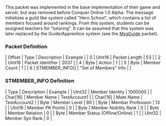 This packet was implemented in the base implementation of their game and server, but was removed before Conquer Online 1.0 Alpha. The message initializes a guild like system called "Hero School", which contains a list of members focused around rankings. From this system, students can be assigned teachers for "tutoring". It can be assumed that this system was later replaced by the Guide/Apprentice system (see the [MsgGuide](Packets/MsgGuide) packet). 

### Packet Definition

| Offset | Type | Description | Example |
| 0 | UInt16 | Packet Length | 53 |
| 2 | UInt16 | Packet Identifier | 2037 |
| 4 | Byte | Action | 1 |
| 5 | Byte | Member Count | 1 |
| 6 | STMEMBER_INFO[] | "Set of Members" Info |  |

### STMEMBER_INFO Definition

| Type | Description | Example |
| UInt32 | Member Identity | 1000000 |
| Char[16] | Member Name | TestAccount1 |
| Char[16] | Mate Name | TestAccount2 |
| Byte | Member Level | 90 |
| Byte | Member Profession | 13 |
| UInt16 | Member PK Points | 0 |
| Byte | Member Nobility Rank | 0 |
| Byte | Member Relation | 0 |
| Byte | Member Status (Offline/Online) | 1 |
| UInt32 | Member Syn Rank | 0 |